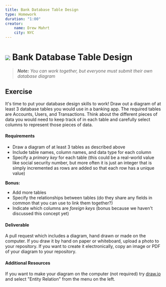 ```yaml
---
title: Bank Database Table Design
type: Homework
duration: "1:00"
creator:
    name: Drew Mahrt
    city: NYC
---
```


# ![](https://ga-dash.s3.amazonaws.com/production/assets/logo-9f88ae6c9c3871690e33280fcf557f33.png) Bank Database Table Design

> ***Note:*** _You can work together, but everyone must submit their own database diagram_

## Exercise

It's time to put your database design skills to work! Draw out a diagram of at least 3 database tables you would use in a banking app. The required tables are Accounts, Users, and Transactions. Think about the different pieces of data you would need to keep track of in each table and carefully select columns to represent those pieces of data.

#### Requirements

- Draw a diagram of at least 3 tables as described above
- Include table names, column names, and data type for each column
- Specify a *primary key* for each table (this could be a real-world value like social security number, but more often it is just an integer that is simply incremented as rows are added so that each row has a unique value)

**Bonus:**
- Add more tables
- Specify the relationships between tables (do they share any fields in common that you can use to link them together?)
- Indicate which columns are *foreign keys* (bonus because we haven't discussed this concept yet)

#### Deliverable

A pull request which includes a diagram, hand drawn or made on the computer. If you draw it by hand on paper or whiteboard, upload a photo to your repository. If you want to create it electronically, copy an image or PDF of your diagram to your repository.

#### Additional Resources

If you want to make your diagram on the computer (not required) try [draw.io](https://www.draw.io/) and select "Entity Relation" from the menu on the left.

